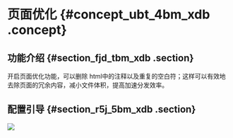 # 页面优化 {#concept_ubt_4bm_xdb .concept}

## 功能介绍 {#section_fjd_tbm_xdb .section}

开启页面优化功能，可以删除 html中的注释以及重复的空白符；这样可以有效地去除页面的冗余内容，减小文件体积，提高加速分发效率。

## 配置引导 {#section_r5j_5bm_xdb .section}

![](http://static-aliyun-doc.oss-cn-hangzhou.aliyuncs.com/assets/img/5160/3727_zh-CN.png)

